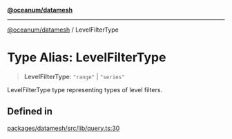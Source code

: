 [**@oceanum/datamesh**](../README.md)

***

[@oceanum/datamesh](../README.md) / LevelFilterType

# Type Alias: LevelFilterType

> **LevelFilterType**: `"range"` \| `"series"`

LevelFilterType type representing types of level filters.

## Defined in

[packages/datamesh/src/lib/query.ts:30](https://github.com/oceanum-io/oceanum-js/blob/8743de96e5f943db8ec0df1328a02f233bca002b/packages/datamesh/src/lib/query.ts#L30)
